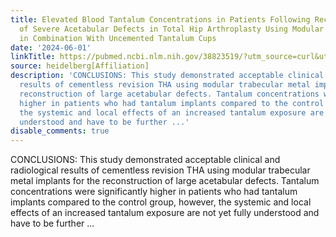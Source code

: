 ```yaml
---
title: Elevated Blood Tantalum Concentrations in Patients Following Reconstruction
  of Severe Acetabular Defects in Total Hip Arthroplasty Using Modular Tantalum Augments
  in Combination With Uncemented Tantalum Cups
date: '2024-06-01'
linkTitle: https://pubmed.ncbi.nlm.nih.gov/38823519/?utm_source=curl&utm_medium=rss&utm_campaign=pubmed-2&utm_content=1FakS-2QOkCT8HsMOQP1bCRQ4YzyumYOmxmF0moLsQ3dFB1E9V&fc=20220326224207&ff=20240602180726&v=2.18.0.post9+e462414
source: heidelberg[Affiliation]
description: 'CONCLUSIONS: This study demonstrated acceptable clinical and radiological
  results of cementless revision THA using modular trabecular metal implants for the
  reconstruction of large acetabular defects. Tantalum concentrations were significantly
  higher in patients who had tantalum implants compared to the control group, however,
  the systemic and local effects of an increased tantalum exposure are not yet fully
  understood and have to be further ...'
disable_comments: true
---
```

CONCLUSIONS: This study demonstrated acceptable clinical and radiological results of cementless revision THA using modular trabecular metal implants for the reconstruction of large acetabular defects. Tantalum concentrations were significantly higher in patients who had tantalum implants compared to the control group, however, the systemic and local effects of an increased tantalum exposure are not yet fully understood and have to be further ...